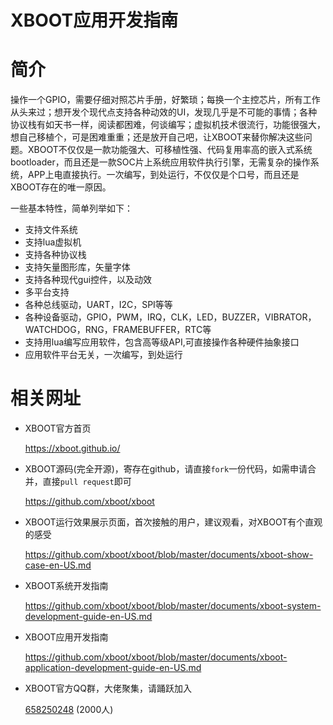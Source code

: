 # XBOOT应用开发指南

# 简介
操作一个GPIO，需要仔细对照芯片手册，好繁琐；每换一个主控芯片，所有工作从头来过；想开发个现代点支持各种动效的UI，发现几乎是不可能的事情；各种协议栈有如天书一样，阅读都困难，何谈编写；虚拟机技术很流行，功能很强大，想自己移植个，可是困难重重；还是放开自己吧，让XBOOT来替你解决这些问题。XBOOT不仅仅是一款功能强大、可移植性强、代码复用率高的嵌入式系统bootloader，而且还是一款SOC片上系统应用软件执行引擎，无需复杂的操作系统，APP上电直接执行。一次编写，到处运行，不仅仅是个口号，而且还是XBOOT存在的唯一原因。

一些基本特性，简单列举如下：

* 支持文件系统
* 支持lua虚拟机
* 支持各种协议栈
* 支持矢量图形库，矢量字体
* 支持各种现代gui控件，以及动效
* 多平台支持
* 各种总线驱动，UART，I2C，SPI等等
* 各种设备驱动，GPIO，PWM，IRQ，CLK，LED，BUZZER，VIBRATOR，WATCHDOG，RNG，FRAMEBUFFER，RTC等
* 支持用lua编写应用软件，包含高等级API,可直接操作各种硬件抽象接口
* 应用软件平台无关，一次编写，到处运行

# 相关网址
* XBOOT官方首页

  https://xboot.github.io/

* XBOOT源码(完全开源)，寄存在github，请直接`fork`一份代码，如需申请合并，直接`pull request`即可

  https://github.com/xboot/xboot

* XBOOT运行效果展示页面，首次接触的用户，建议观看，对XBOOT有个直观的感受

  https://github.com/xboot/xboot/blob/master/documents/xboot-show-case-en-US.md

* XBOOT系统开发指南

  https://github.com/xboot/xboot/blob/master/documents/xboot-system-development-guide-en-US.md

* XBOOT应用开发指南

  https://github.com/xboot/xboot/blob/master/documents/xboot-application-development-guide-en-US.md

* XBOOT官方QQ群，大佬聚集，请踊跃加入

  [658250248](https://jq.qq.com/?_wv=1027&k=5BOkXYO) (2000人)
